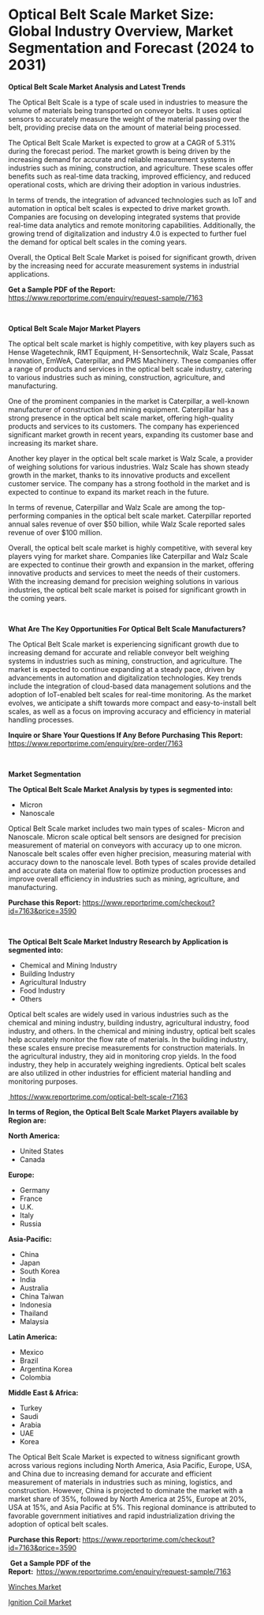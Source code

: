 <p><h1>Optical Belt Scale Market Size: Global Industry Overview, Market Segmentation and Forecast (2024 to 2031)</h1></p><p><strong>Optical Belt Scale Market Analysis and Latest Trends</strong></p>
<p><p>The Optical Belt Scale is a type of scale used in industries to measure the volume of materials being transported on conveyor belts. It uses optical sensors to accurately measure the weight of the material passing over the belt, providing precise data on the amount of material being processed.</p><p>The Optical Belt Scale Market is expected to grow at a CAGR of 5.31% during the forecast period. The market growth is being driven by the increasing demand for accurate and reliable measurement systems in industries such as mining, construction, and agriculture. These scales offer benefits such as real-time data tracking, improved efficiency, and reduced operational costs, which are driving their adoption in various industries.</p><p>In terms of trends, the integration of advanced technologies such as IoT and automation in optical belt scales is expected to drive market growth. Companies are focusing on developing integrated systems that provide real-time data analytics and remote monitoring capabilities. Additionally, the growing trend of digitalization and industry 4.0 is expected to further fuel the demand for optical belt scales in the coming years.</p><p>Overall, the Optical Belt Scale Market is poised for significant growth, driven by the increasing need for accurate measurement systems in industrial applications.</p></p>
<p><strong>Get a Sample PDF of the Report:&nbsp;</strong> <a href="https://www.reportprime.com/enquiry/request-sample/7163">https://www.reportprime.com/enquiry/request-sample/7163</a></p>
<p>&nbsp;</p>
<p><strong>Optical Belt Scale Major Market Players</strong></p>
<p><p>The optical belt scale market is highly competitive, with key players such as Hense Wagetechnik, RMT Equipment, H-Sensortechnik, Walz Scale, Passat Innovation, EmWeA, Caterpillar, and PMS Machinery. These companies offer a range of products and services in the optical belt scale industry, catering to various industries such as mining, construction, agriculture, and manufacturing.</p><p>One of the prominent companies in the market is Caterpillar, a well-known manufacturer of construction and mining equipment. Caterpillar has a strong presence in the optical belt scale market, offering high-quality products and services to its customers. The company has experienced significant market growth in recent years, expanding its customer base and increasing its market share.</p><p>Another key player in the optical belt scale market is Walz Scale, a provider of weighing solutions for various industries. Walz Scale has shown steady growth in the market, thanks to its innovative products and excellent customer service. The company has a strong foothold in the market and is expected to continue to expand its market reach in the future.</p><p>In terms of revenue, Caterpillar and Walz Scale are among the top-performing companies in the optical belt scale market. Caterpillar reported annual sales revenue of over $50 billion, while Walz Scale reported sales revenue of over $100 million.</p><p>Overall, the optical belt scale market is highly competitive, with several key players vying for market share. Companies like Caterpillar and Walz Scale are expected to continue their growth and expansion in the market, offering innovative products and services to meet the needs of their customers. With the increasing demand for precision weighing solutions in various industries, the optical belt scale market is poised for significant growth in the coming years.</p></p>
<p>&nbsp;</p>
<p><strong>What Are The Key Opportunities For Optical Belt Scale Manufacturers?</strong></p>
<p><p>The Optical Belt Scale market is experiencing significant growth due to increasing demand for accurate and reliable conveyor belt weighing systems in industries such as mining, construction, and agriculture. The market is expected to continue expanding at a steady pace, driven by advancements in automation and digitalization technologies. Key trends include the integration of cloud-based data management solutions and the adoption of IoT-enabled belt scales for real-time monitoring. As the market evolves, we anticipate a shift towards more compact and easy-to-install belt scales, as well as a focus on improving accuracy and efficiency in material handling processes.</p></p>
<p><strong>Inquire or Share Your Questions If Any Before Purchasing This Report:</strong> <a href="https://www.reportprime.com/enquiry/pre-order/7163">https://www.reportprime.com/enquiry/pre-order/7163</a></p>
<p>&nbsp;</p>
<p><strong>Market Segmentation</strong></p>
<p><strong>The Optical Belt Scale Market Analysis by types is segmented into:</strong></p>
<p><ul><li>Micron</li><li>Nanoscale</li></ul></p>
<p><p>Optical Belt Scale market includes two main types of scales- Micron and Nanoscale. Micron scale optical belt sensors are designed for precision measurement of material on conveyors with accuracy up to one micron. Nanoscale belt scales offer even higher precision, measuring material with accuracy down to the nanoscale level. Both types of scales provide detailed and accurate data on material flow to optimize production processes and improve overall efficiency in industries such as mining, agriculture, and manufacturing.</p></p>
<p><strong>Purchase this Report:&nbsp;</strong><a href="https://www.reportprime.com/checkout?id=7163&price=3590">https://www.reportprime.com/checkout?id=7163&price=3590</a></p>
<p>&nbsp;</p>
<p><strong>The Optical Belt Scale Market Industry Research by Application is segmented into:</strong></p>
<p><ul><li>Chemical and Mining Industry</li><li>Building Industry</li><li>Agricultural Industry</li><li>Food Industry</li><li>Others</li></ul></p>
<p><p>Optical belt scales are widely used in various industries such as the chemical and mining industry, building industry, agricultural industry, food industry, and others. In the chemical and mining industry, optical belt scales help accurately monitor the flow rate of materials. In the building industry, these scales ensure precise measurements for construction materials. In the agricultural industry, they aid in monitoring crop yields. In the food industry, they help in accurately weighing ingredients. Optical belt scales are also utilized in other industries for efficient material handling and monitoring purposes.</p></p>
<p><a href="https://www.reportprime.com/optical-belt-scale-r7163">&nbsp;https://www.reportprime.com/optical-belt-scale-r7163</a></p>
<p><strong>In terms of Region, the Optical Belt Scale Market Players available by Region are:</strong></p>
<p>
    <p> <strong> North America: </strong>
        <ul>
            <li>United States</li>
            <li>Canada</li>
        </ul>
        </p> 
    <p> <strong> Europe: </strong>
        <ul>
            <li>Germany</li>
            <li>France</li>
            <li>U.K.</li>
            <li>Italy</li>
            <li>Russia</li>
        </ul>
        </p> 
    <p> <strong> Asia-Pacific: </strong>
        <ul>
            <li>China</li>
            <li>Japan</li>
            <li>South Korea</li>
            <li>India</li>
            <li>Australia</li>
            <li>China Taiwan</li>
            <li>Indonesia</li>
            <li>Thailand</li>
            <li>Malaysia</li>
        </ul>
        </p> 
    <p> <strong> Latin America: </strong>
        <ul>
            <li>Mexico</li>
            <li>Brazil</li>
            <li>Argentina Korea</li>
            <li>Colombia</li>
        </ul>
        </p> 
    <p> <strong> Middle East & Africa: </strong>
        <ul>
            <li>Turkey</li>
            <li>Saudi</li>
            <li>Arabia</li>
            <li>UAE</li>
            <li>Korea</li>
        </ul>
    </p>
    </p>
<p><p>The Optical Belt Scale Market is expected to witness significant growth across various regions including North America, Asia Pacific, Europe, USA, and China due to increasing demand for accurate and efficient measurement of materials in industries such as mining, logistics, and construction. However, China is projected to dominate the market with a market share of 35%, followed by North America at 25%, Europe at 20%, USA at 15%, and Asia Pacific at 5%. This regional dominance is attributed to favorable government initiatives and rapid industrialization driving the adoption of optical belt scales.</p></p>
<p><strong>Purchase this Report: </strong><a href="https://www.reportprime.com/checkout?id=7163&price=3590">https://www.reportprime.com/checkout?id=7163&price=3590</a></p>
<p>&nbsp;<strong>Get a Sample PDF of the Report:&nbsp;&nbsp;</strong><a href="https://www.reportprime.com/enquiry/request-sample/7163">https://www.reportprime.com/enquiry/request-sample/7163</a></p>
<p><strong></strong></p>
<p><p><a href="https://github.com/arabintang013/Market-Research-Report-List-1/blob/main/winches-market.md">Winches Market</a></p><p><a href="https://github.com/FredaSauer/Market-Research-Report-List-1/blob/main/ignition-coil-market.md">Ignition Coil Market</a></p></p>